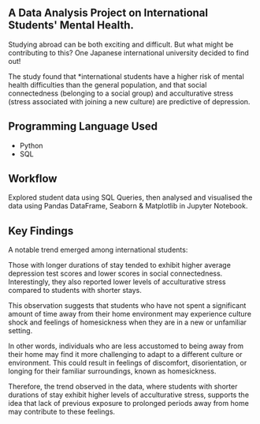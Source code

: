 ## A Data Analysis Project on International Students' Mental Health.

Studying abroad can be both exciting and difficult. But what might be contributing to this? One Japanese international university decided to find out!

The study found that *international students have a higher risk of mental health difficulties than the general population, and that social connectedness (belonging to a social group) and acculturative stress (stress associated with joining a new culture) are predictive of depression.

## Programming Language Used
*   Python
*   SQL

## Workflow

Explored student data using SQL Queries, then analysed and visualised the data using Pandas DataFrame, Seaborn &  Matplotlib in Jupyter Notebook. 

## Key Findings

A notable trend emerged among international students:

Those with longer durations of stay tended to exhibit higher average depression test scores and lower scores in social connectedness. Interestingly, they also reported lower levels of acculturative stress compared to students with shorter stays. 

This observation suggests that students who have not spent a significant amount of time away from their home environment may experience culture shock and feelings of homesickness when they are in a new or unfamiliar setting.


In other words, individuals who are less accustomed to being away from their home may find it more challenging to adapt to a different culture or environment. This could result in feelings of discomfort, disorientation, or longing for their familiar surroundings, known as homesickness. 

Therefore, the trend observed in the data, where students with shorter durations of stay exhibit higher levels of acculturative stress, supports the idea that lack of previous exposure to prolonged periods away from home may contribute to these feelings.